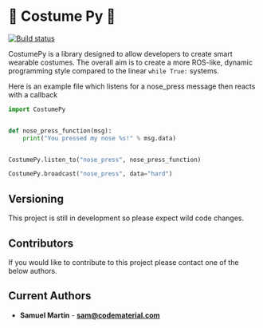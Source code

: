 # :tophat: Costume Py :tophat:
[![Build status](https://travis-ci.org/codematerial/travis-lab.svg?master)](https://travis-ci.org/codematerial)


CostumePy is a library designed to allow developers to create smart wearable costumes. 
The overall aim is to create a more ROS-like, dynamic programming style compared to the linear `while True:` systems.


Here is an example file which listens for a nose_press message then reacts with a callback

```python
import CostumePy


def nose_press_function(msg):
    print("You pressed my nose %s!" % msg.data)


CostumePy.listen_to("nose_press", nose_press_function)

CostumePy.broadcast("nose_press", data="hard")
```

## Versioning

This project is still in development so please expect wild code changes.

## Contributors

If you would like to contribute to this project please contact one of the below authors.

## Current Authors

* **Samuel Martin** - [**sam@codematerial.com**](sam@codematerial.com)